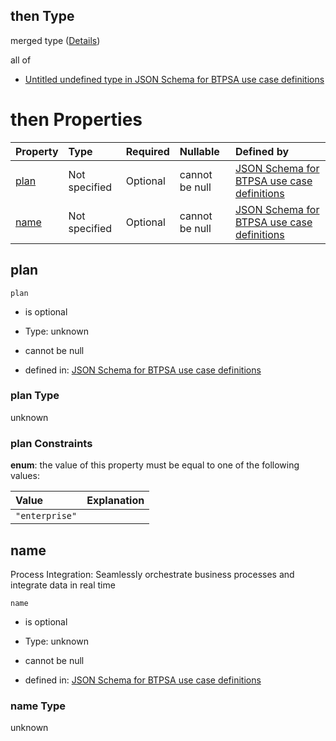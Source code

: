 ## then Type

merged type ([Details](btpsa-usecase-properties-services-items-allof-2-then-allof-29-then.md))

all of

*   [Untitled undefined type in JSON Schema for BTPSA use case definitions](btpsa-usecase-properties-services-items-allof-2-then-allof-29-then-allof-0.md "check type definition")

# then Properties

| Property      | Type          | Required | Nullable       | Defined by                                                                                                                                                                                                            |
| :------------ | :------------ | :------- | :------------- | :-------------------------------------------------------------------------------------------------------------------------------------------------------------------------------------------------------------------- |
| [plan](#plan) | Not specified | Optional | cannot be null | [JSON Schema for BTPSA use case definitions](btpsa-usecase-properties-services-items-allof-2-then-allof-29-then-properties-plan.md "undefined#/properties/services/items/allOf/2/then/allOf/29/then/properties/plan") |
| [name](#name) | Not specified | Optional | cannot be null | [JSON Schema for BTPSA use case definitions](btpsa-usecase-properties-services-items-allof-2-then-allof-29-then-properties-name.md "undefined#/properties/services/items/allOf/2/then/allOf/29/then/properties/name") |

## plan



`plan`

*   is optional

*   Type: unknown

*   cannot be null

*   defined in: [JSON Schema for BTPSA use case definitions](btpsa-usecase-properties-services-items-allof-2-then-allof-29-then-properties-plan.md "undefined#/properties/services/items/allOf/2/then/allOf/29/then/properties/plan")

### plan Type

unknown

### plan Constraints

**enum**: the value of this property must be equal to one of the following values:

| Value          | Explanation |
| :------------- | :---------- |
| `"enterprise"` |             |

## name

Process Integration: Seamlessly orchestrate business processes and integrate data in real time

`name`

*   is optional

*   Type: unknown

*   cannot be null

*   defined in: [JSON Schema for BTPSA use case definitions](btpsa-usecase-properties-services-items-allof-2-then-allof-29-then-properties-name.md "undefined#/properties/services/items/allOf/2/then/allOf/29/then/properties/name")

### name Type

unknown
